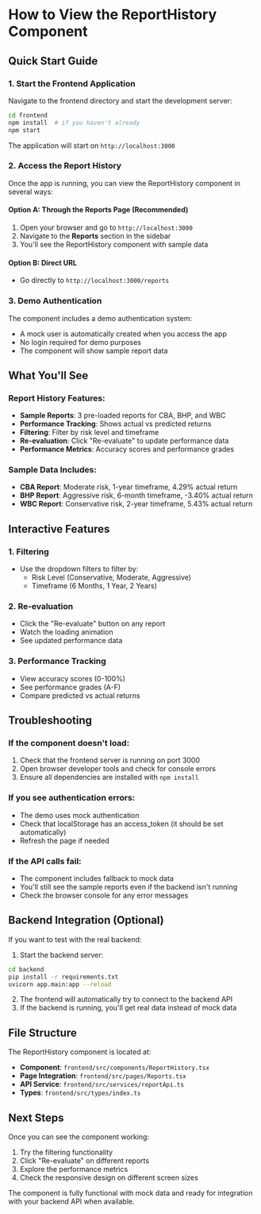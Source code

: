 # How to View the ReportHistory Component

## Quick Start Guide

### 1. Start the Frontend Application

Navigate to the frontend directory and start the development server:

```bash
cd frontend
npm install  # if you haven't already
npm start
```

The application will start on `http://localhost:3000`

### 2. Access the Report History

Once the app is running, you can view the ReportHistory component in several ways:

#### Option A: Through the Reports Page (Recommended)
1. Open your browser and go to `http://localhost:3000`
2. Navigate to the **Reports** section in the sidebar
3. You'll see the ReportHistory component with sample data

#### Option B: Direct URL
- Go directly to `http://localhost:3000/reports`

### 3. Demo Authentication

The component includes a demo authentication system:
- A mock user is automatically created when you access the app
- No login required for demo purposes
- The component will show sample report data

## What You'll See

### Report History Features:
- **Sample Reports**: 3 pre-loaded reports for CBA, BHP, and WBC
- **Performance Tracking**: Shows actual vs predicted returns
- **Filtering**: Filter by risk level and timeframe
- **Re-evaluation**: Click "Re-evaluate" to update performance data
- **Performance Metrics**: Accuracy scores and performance grades

### Sample Data Includes:
- **CBA Report**: Moderate risk, 1-year timeframe, 4.29% actual return
- **BHP Report**: Aggressive risk, 6-month timeframe, -3.40% actual return  
- **WBC Report**: Conservative risk, 2-year timeframe, 5.43% actual return

## Interactive Features

### 1. Filtering
- Use the dropdown filters to filter by:
  - Risk Level (Conservative, Moderate, Aggressive)
  - Timeframe (6 Months, 1 Year, 2 Years)

### 2. Re-evaluation
- Click the "Re-evaluate" button on any report
- Watch the loading animation
- See updated performance data

### 3. Performance Tracking
- View accuracy scores (0-100%)
- See performance grades (A-F)
- Compare predicted vs actual returns

## Troubleshooting

### If the component doesn't load:
1. Check that the frontend server is running on port 3000
2. Open browser developer tools and check for console errors
3. Ensure all dependencies are installed with `npm install`

### If you see authentication errors:
- The demo uses mock authentication
- Check that localStorage has an access_token (it should be set automatically)
- Refresh the page if needed

### If the API calls fail:
- The component includes fallback to mock data
- You'll still see the sample reports even if the backend isn't running
- Check the browser console for any error messages

## Backend Integration (Optional)

If you want to test with the real backend:

1. Start the backend server:
```bash
cd backend
pip install -r requirements.txt
uvicorn app.main:app --reload
```

2. The frontend will automatically try to connect to the backend API
3. If the backend is running, you'll get real data instead of mock data

## File Structure

The ReportHistory component is located at:
- **Component**: `frontend/src/components/ReportHistory.tsx`
- **Page Integration**: `frontend/src/pages/Reports.tsx`
- **API Service**: `frontend/src/services/reportApi.ts`
- **Types**: `frontend/src/types/index.ts`

## Next Steps

Once you can see the component working:
1. Try the filtering functionality
2. Click "Re-evaluate" on different reports
3. Explore the performance metrics
4. Check the responsive design on different screen sizes

The component is fully functional with mock data and ready for integration with your backend API when available.
